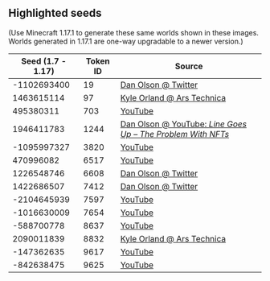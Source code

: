 ## Highlighted seeds

(Use Minecraft 1.17.1 to generate these same worlds shown in these images. Worlds generated in 1.17.1 are one-way upgradable to a newer version.)

| Seed (1.7 \- 1.17) | Token ID | Source |
|--------------------|----------|--------|
| \-1102693400       | 19       | [Dan Olson @ Twitter](https://twitter.com/FoldableHuman/status/1446741682519621635) |
| 1463615114         | 97       | [Kyle Orland @ Ars Technica](https://arstechnica.com/gaming/2022/07/blockchain-blocked-from-minecraft-blocks-out-new-block-game-path/) |
| 495380311          | 703      | [YouTube](https://web.archive.org/web/20220805211751if_/https://i.imgur.com/Yya50uB.gif) |
| 1946411783         | 1244     | [Dan Olson @ YouTube: *Line Goes Up – The Problem With NFTs*](https://www.youtube.com/watch?v=YQ_xWvX1n9g&t=3545s) |
| \-1095997327       | 3820     | [YouTube](https://web.archive.org/web/20220805205152if_/https://i.imgur.com/MyXRUpT.jpg) |
| 470996082          | 6517     | [YouTube](https://web.archive.org/web/20220805205301if_/https://i.imgur.com/rUVqpB6.jpg) |
| 1226548746         | 6608     | [Dan Olson @ Twitter](https://twitter.com/FoldableHuman/status/1448411095824175105) |
| 1422686507         | 7412     | [Dan Olson @ Twitter](https://twitter.com/FoldableHuman/status/1448411095824175105) |
| \-2104645939       | 7597     | [YouTube](https://web.archive.org/web/20220805211751if_/https://i.imgur.com/Yya50uB.gif) |
| \-1016630009       | 7654     | [YouTube](https://web.archive.org/web/20220805205406if_/https://i.imgur.com/ny3vKSN.jpg) |
| \-588700778        | 8637     | [YouTube](https://web.archive.org/web/20220805211751if_/https://i.imgur.com/Yya50uB.gif) |
| 2090011839         | 8832     | [Kyle Orland @ Ars Technica](https://arstechnica.com/gaming/2022/07/blockchain-blocked-from-minecraft-blocks-out-new-block-game-path/) |
| \-147362635        | 9617     | [YouTube](https://web.archive.org/web/20220805205710if_/https://i.imgur.com/uQVUHW7.jpg) |
| \-842638475        | 9625     | [YouTube](https://web.archive.org/web/20220805205757if_/https://i.imgur.com/qmILFti.jpg) |
